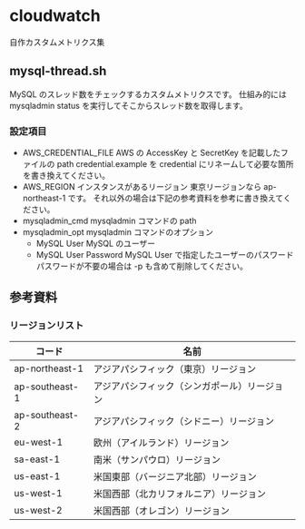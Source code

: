 # cloudwatch

自作カスタムメトリクス集

## mysql-thread.sh

MySQL のスレッド数をチェックするカスタムメトリクスです。
仕組み的には mysqladmin status を実行してそこからスレッド数を取得します。

### 設定項目

* AWS_CREDENTIAL_FILE
  AWS の AccessKey と SecretKey を記載したファイルの path
  credential.example を credential にリネームして必要な箇所を書き換えてください。
* AWS_REGION
  インスタンスがあるリージョン
  東京リージョンなら ap-northeast-1 です。
  それ以外の場合は下記の参考資料を参考に書き換えてください。
* mysqladmin_cmd
  mysqladmin コマンドの path
* mysqladmin_opt
  mysqladmin コマンドのオプション
  * MySQL User
    MySQL のユーザー
  * MySQL User Password
    MySQL User で指定したユーザーのパスワード
	パスワードが不要の場合は -p も含めて削除してください。

## 参考資料
### リージョンリスト
|コード        |名前                                        |
| ------------ | ------------------------------------------ |
|ap-northeast-1|アジアパシフィック（東京）リージョン        |
|ap-southeast-1|アジアパシフィック（シンガポール）リージョン|
|ap-southeast-2|アジアパシフィック（シドニー）リージョン    |
|eu-west-1     |欧州（アイルランド）リージョン              |
|sa-east-1     |南米（サンパウロ）リージョン                |
|us-east-1     |米国東部（バージニア北部）リージョン        |
|us-west-1     |米国西部（北カリフォルニア）リージョン      |
|us-west-2     |米国西部（オレゴン）リージョン              |

